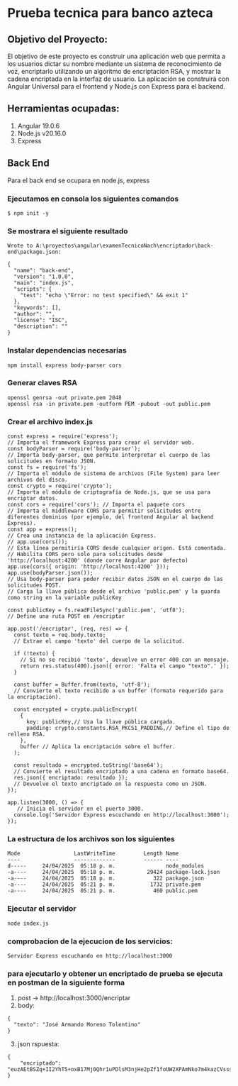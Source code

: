 # Prueba tecnica para banco azteca
## Objetivo del Proyecto:

El objetivo de este proyecto es construir una aplicación web que permita a los usuarios dictar su nombre mediante un sistema de reconocimiento de voz, encriptarlo utilizando un algoritmo de encriptación RSA, y mostrar la cadena encriptada en la interfaz de usuario. La aplicación se construirá con Angular Universal para el frontend y Node.js con Express para el backend.
## Herramientas ocupadas:
1. Angular 19.0.6
2. Node.js v20.16.0 
3. Express

## Back End
Para el back end se ocupara en node.js, express
### Ejecutamos en consola los siguientes comandos
```
$ npm init -y
```
### Se mostrara el siguiente resultado
```
Wrote to A:\proyectos\angular\examenTecnicoNach\encriptador\back-end\package.json:

{
  "name": "back-end",
  "version": "1.0.0",
  "main": "index.js",
  "scripts": {
    "test": "echo \"Error: no test specified\" && exit 1"
  },
  "keywords": [],
  "author": "",
  "license": "ISC",
  "description": ""
}
```

### Instalar dependencias necesarias
```
npm install express body-parser cors
```

### Generar claves RSA
```
openssl genrsa -out private.pem 2048
openssl rsa -in private.pem -outform PEM -pubout -out public.pem
```
###  Crear el archivo index.js
```
const express = require('express');
// Importa el framework Express para crear el servidor web.
const bodyParser = require('body-parser');
// Importa body-parser, que permite interpretar el cuerpo de las solicitudes en formato JSON.
const fs = require('fs');
// Importa el módulo de sistema de archivos (File System) para leer archivos del disco.
const crypto = require('crypto');
// Importa el módulo de criptografía de Node.js, que se usa para encriptar datos.
const cors = require('cors'); // Importa el paquete cors
// Importa el middleware CORS para permitir solicitudes entre diferentes dominios (por ejemplo, del frontend Angular al backend Express).
const app = express();
// Crea una instancia de la aplicación Express.
// app.use(cors()); 
// Esta línea permitiría CORS desde cualquier origen. Está comentada.
// Habilita CORS pero solo para solicitudes desde 'http://localhost:4200' (donde corre Angular por defecto)
app.use(cors({ origin: 'http://localhost:4200' }));
app.use(bodyParser.json());
// Usa body-parser para poder recibir datos JSON en el cuerpo de las solicitudes POST.
// Carga la llave pública desde el archivo 'public.pem' y la guarda como string en la variable publicKey

const publicKey = fs.readFileSync('public.pem', 'utf8');
// Define una ruta POST en /encriptar

app.post('/encriptar', (req, res) => {
  const texto = req.body.texto;
  // Extrae el campo 'texto' del cuerpo de la solicitud.

  if (!texto) {
    // Si no se recibió 'texto', devuelve un error 400 con un mensaje.
    return res.status(400).json({ error: 'Falta el campo "texto".' });
  }

  const buffer = Buffer.from(texto, 'utf-8');
  // Convierte el texto recibido a un buffer (formato requerido para la encriptación).

  const encrypted = crypto.publicEncrypt(
    {
      key: publicKey,// Usa la llave pública cargada.
      padding: crypto.constants.RSA_PKCS1_PADDING,// Define el tipo de relleno RSA.
    },
    buffer // Aplica la encriptación sobre el buffer.
  );

  const resultado = encrypted.toString('base64');
  // Convierte el resultado encriptado a una cadena en formato base64.
  res.json({ encriptado: resultado });
  // Devuelve el texto encriptado en la respuesta como un JSON.
});

app.listen(3000, () => {
   // Inicia el servidor en el puerto 3000.
  console.log('Servidor Express escuchando en http://localhost:3000');
});
```
### La estructura de los archivos son los siguientes 
```
Mode                 LastWriteTime         Length Name
----                 -------------         ------ ----
d-----     24/04/2025  05:18 p. m.                node_modules
-a----     24/04/2025  05:18 p. m.          29424 package-lock.json
-a----     24/04/2025  05:18 p. m.            322 package.json
-a----     24/04/2025  05:21 p. m.           1732 private.pem
-a----     24/04/2025  05:21 p. m.            460 public.pem
```
### Ejecutar el servidor
```
node index.js

```
### comprobacion de la ejecucion de los servicios:
```
Servidor Express escuchando en http://localhost:3000
```
### para ejecutarlo y obtener un encriptado de prueba se ejecuta en postman de la siguiente forma
1. post -> http://localhost:3000/encriptar
2. body:
```
{
  "texto": "José Armando Moreno Tolentino"
}
```
3. json rspuesta:
```
{
    "encriptado": "euzAEtBSZq+II2YhT5+oxB17Mj0Qhr1uPDlsM3njHe2pZf1foUW2XPAmNko7m4kazCVsssGQVvxs+ysTqOKzxlCVqGkBcB/Ts7QAKYs3A94f5eOs+NJ3jm5SNdVy+LHBa60ilhrbQokoRa4xBSeU+Slx2q+VII7q9GhSAWtvBby3w37a8i3X3fmKr3/CiqJFojcVi4BztiMSIt+px4oHDuJnUSS7OXVDA66jX6N2uH0UI+ZKLU5JLTlQP2AWPBy3iWyQdtTRTK2MulBGsX4wiYIRo+nBAnV/O87ZH8CQn32hkMmhqu0U1rlTWrvy3+r1azKwdGQ3hmApb4u5H2Zlhg=="
}
```
